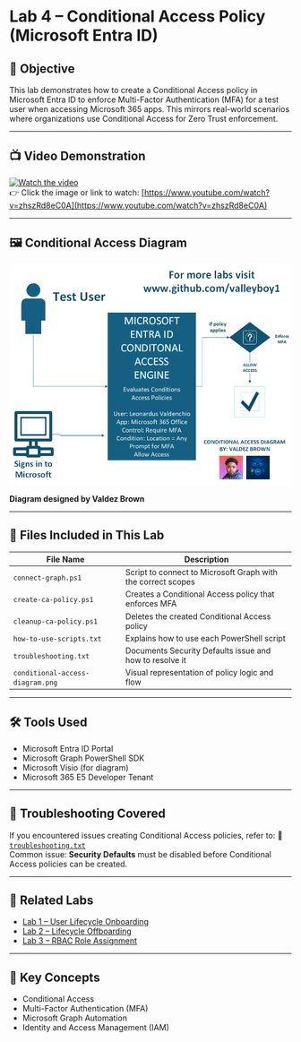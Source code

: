 # Lab 4 – Conditional Access Policy (Microsoft Entra ID)

## 🎯 Objective
This lab demonstrates how to create a Conditional Access policy in Microsoft Entra ID to enforce Multi-Factor Authentication (MFA) for a test user when accessing Microsoft 365 apps. This mirrors real-world scenarios where organizations use Conditional Access for Zero Trust enforcement.

---

## 📺 Video Demonstration

[![Watch the video](https://img.youtube.com/vi/zhszRd8eC0A/hqdefault.jpg)](https://www.youtube.com/watch?v=zhszRd8eC0A)  
👉 Click the image or link to watch: [https://www.youtube.com/watch?v=zhszRd8eC0A](https://www.youtube.com/watch?v=zhszRd8eC0A)

---

## 🖼️ Conditional Access Diagram

![Conditional Access Diagram](Conditional%20Access%20diagram.png)
 
**Diagram designed by Valdez Brown**

---

## 📁 Files Included in This Lab

| File Name | Description |
|-----------|-------------|
| `connect-graph.ps1` | Script to connect to Microsoft Graph with the correct scopes |
| `create-ca-policy.ps1` | Creates a Conditional Access policy that enforces MFA |
| `cleanup-ca-policy.ps1` | Deletes the created Conditional Access policy |
| `how-to-use-scripts.txt` | Explains how to use each PowerShell script |
| `troubleshooting.txt` | Documents Security Defaults issue and how to resolve it |
| `conditional-access-diagram.png` | Visual representation of policy logic and flow |

---

## 🛠️ Tools Used
- Microsoft Entra ID Portal
- Microsoft Graph PowerShell SDK
- Microsoft Visio (for diagram)
- Microsoft 365 E5 Developer Tenant

---

## 🧯 Troubleshooting Covered
If you encountered issues creating Conditional Access policies, refer to:
📄 [`troubleshooting.txt`](./troubleshooting.txt)  
Common issue: **Security Defaults** must be disabled before Conditional Access policies can be created.

---

## 🔗 Related Labs

- [Lab 1 – User Lifecycle Onboarding](https://github.com/valleyboy1/iam-labs-portfolio/blob/main/Lab01-User-Lifecycle/README1.md)
- [Lab 2 – Lifecycle Offboarding](https://github.com/valleyboy1/iam-labs-portfolio/tree/main/Lab02-Lifecycle-Offboarding)
- [Lab 3 – RBAC Role Assignment](https://github.com/valleyboy1/iam-labs-portfolio/tree/main/Lab03-RBAC)


---

## 🧠 Key Concepts
- Conditional Access
- Multi-Factor Authentication (MFA)
- Microsoft Graph Automation
- Identity and Access Management (IAM)
